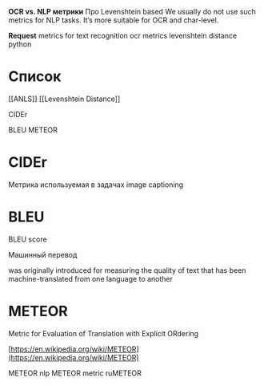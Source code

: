 
**OCR vs. NLP метрики**
Про Levenshtein based
We usually do not use such metrics for NLP tasks. It’s more suitable for OCR and char-level.

**Request**
metrics for text recognition
ocr metrics
levenshtein distance python

# Список

[[ANLS]]
[[Levenshtein Distance]]

CIDEr

BLEU
METEOR

# CIDEr

Метрика используемая в задачах image captioning

# BLEU

BLEU score

Машинный перевод

was originally introduced for measuring the quality of text that has been machine-translated from one language to another


# METEOR

Metric for Evaluation of Translation with Explicit ORdering

[https://en.wikipedia.org/wiki/METEOR](https://en.wikipedia.org/wiki/METEOR)

METEOR nlp
METEOR metric
ruMETEOR